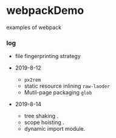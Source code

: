 # webpackDemo
examples of webpack

### log

* file fingerprinting strategy

* 2019-8-12
    
    - `px2rem`
    - static resource inlining `raw-laoder`
    - Mutil-page packaging `glob`

* 2019-8-14

    - tree shaking . 
    - scope hoisting . 
    - dynamic import module.